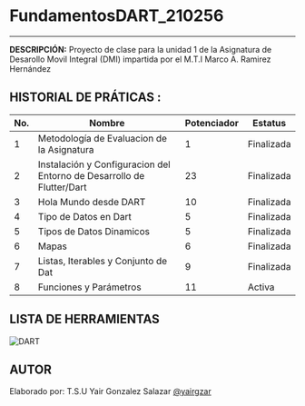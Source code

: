 # FundamentosDART_210256
----

**DESCRIPCIÓN:**
Proyecto de clase para la unidad 1 de la Asignatura de Desarollo Movil Integral (DMI) impartida por el M.T.I Marco A. Ramirez Hernández 

## HISTORIAL DE PRÁTICAS :

|No.|Nombre|Potenciador|Estatus|
|--|--|--|--|
|1|Metodología de Evaluacion de la Asignatura|1|Finalizada|
|2|Instalación y Configuracion del Entorno de Desarrollo de Flutter/Dart|23|Finalizada|
|3|Hola Mundo desde DART|10|Finalizada|
|4|Tipo de Datos en Dart|5|Finalizada|
|5|Tipos de Datos Dinamicos|5|Finalizada|
|6|Mapas|6|Finalizada|
|7|Listas, Iterables y Conjunto de Dat|9|Finalizada|
|8|Funciones y Parámetros|11|Activa|

## LISTA DE HERRAMIENTAS
![DART](https://img.shields.io/badge/Dart-0175C2?style=for-the-badge&logo=dart&logoColor=white)

## AUTOR
Elaborado por: T.S.U Yair Gonzalez Salazar [@yairgzar](https://github.com/yairgzar)